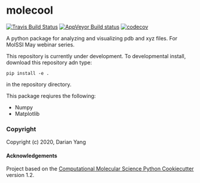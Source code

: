 molecool
==============================
[//]: # (Badges)
[![Travis Build Status](https://travis-ci.com/REPLACE_WITH_OWNER_ACCOUNT/molecool.svg?branch=master)](https://travis-ci.com/REPLACE_WITH_OWNER_ACCOUNT/molecool)
[![AppVeyor Build status](https://ci.appveyor.com/api/projects/status/REPLACE_WITH_APPVEYOR_LINK/branch/master?svg=true)](https://ci.appveyor.com/project/REPLACE_WITH_OWNER_ACCOUNT/molecool/branch/master)
[![codecov](https://codecov.io/gh/REPLACE_WITH_OWNER_ACCOUNT/molecool/branch/master/graph/badge.svg)](https://codecov.io/gh/REPLACE_WITH_OWNER_ACCOUNT/molecool/branch/master)

A python package for analyzing and visualizing pdb and xyz files. For MolSSI May webinar series.

This repository is currently under development. To developmental install, download this repository adn type:

`pip install -e .`

in the repository directory.

This package reqiures the following:
- Numpy
- Matplotlib

### Copyright

Copyright (c) 2020, Darian Yang


#### Acknowledgements
 
Project based on the 
[Computational Molecular Science Python Cookiecutter](https://github.com/molssi/cookiecutter-cms) version 1.2.
